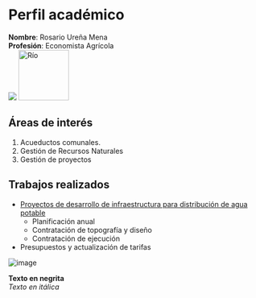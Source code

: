 # Perfil académico
**Nombre**: Rosario Ureña Mena  
**Profesión**: Economista Agrícola  
![](Río.jpg)
<img src="Río.jpg" alt="Río" style="width:100px;height:100px;">

## Áreas de interés
1. Acueductos comunales.  
2. Gestión de Recursos Naturales
3. Gestión de proyectos  

## Trabajos realizados
- [Proyectos de desarrollo de infraestructura para distribución de agua potable](https://dota.go.cr/munet/?page_id=510)  
    - Planificación anual
    - Contratación de topografía y diseño
    - Contratación de ejecución    
- Presupuestos y actualización de tarifas 


![image](https://user-images.githubusercontent.com/111821645/186048957-5e429a26-4500-4b89-82db-f76f980ebf3d.png)

<strong>Texto en negrita</strong>  
<em>Texto en itálica</em>
